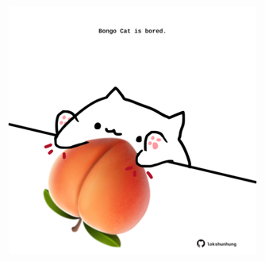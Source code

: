 <!-- built at 28/11/2022, 10:01:10 UTC -->
<p align="center">
  <img width="500" height="500" src="./ReadmeImage.svg">
</p>
